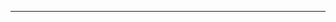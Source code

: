 <!--
CO_OP_TRANSLATOR_METADATA:
{
  "original_hash": "b12098603dc3061d3cdac77ecce93658",
  "translation_date": "2025-08-28T19:45:29+00:00",
  "source_file": "03-CoreGenerativeAITechniques/README.md",
  "language_code": "ro"
}
-->


---

